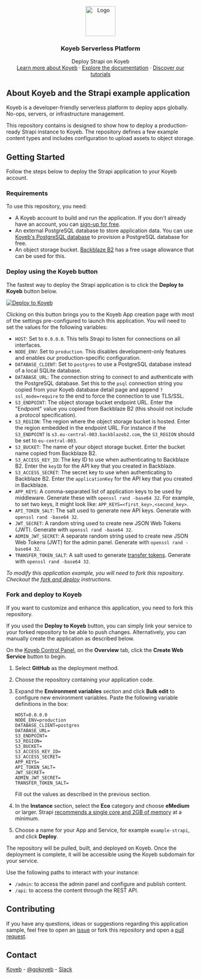 <div align="center">
  <a href="https://koyeb.com">
    <img src="https://www.koyeb.com/static/images/icons/koyeb.svg" alt="Logo" width="80" height="80">
  </a>
  <h3 align="center">Koyeb Serverless Platform</h3>
  <p align="center">
    Deploy Strapi on Koyeb
    <br />
    <a href="https://koyeb.com">Learn more about Koyeb</a>
    ·
    <a href="https://koyeb.com/docs">Explore the documentation</a>
    ·
    <a href="https://koyeb.com/tutorials">Discover our tutorials</a>
  </p>
</div>


## About Koyeb and the Strapi example application

Koyeb is a developer-friendly serverless platform to deploy apps globally. No-ops, servers, or infrastructure management.

This repository contains is designed to show how to deploy a production-ready Strapi instance to Koyeb.  The repository defines a few example content types and includes configuration to upload assets to object storage.

## Getting Started

Follow the steps below to deploy the Strapi application to your Koyeb account.

### Requirements

To use this repository, you need:

* A Koyeb account to build and run the application.  If you don't already have an account, you can [sign-up for free](https://app.koyeb.com/auth/signup).
* An external PostgreSQL database to store application data. You can use [Koyeb's PostgreSQL database](https://www.koyeb.com/docs/databases) to provision a PostgreSQL database for free.
* An object storage bucket.  [Backblaze B2](https://www.backblaze.com/cloud-storage) has a free usage allowance that can be used for this.

### Deploy using the Koyeb button

The fastest way to deploy the Strapi application is to click the **Deploy to Koyeb** button below.

[![Deploy to Koyeb](https://www.koyeb.com/static/images/deploy/button.svg)](https://app.koyeb.com/deploy?name=example-strapi&type=git&repository=koyeb%2Fexample-strapi&branch=main&builder=buildpack&instance_type=eco-medium&env%5BADMIN_JWT_SECRET%5D=CHANGE_ME&env%5BAPI_TOKEN_SALT%5D=CHANGE_ME&env%5BAPP_KEYS%5D=CHANGE_ME&env%5BDATABASE_CLIENT%5D=postgres&env%5BDATABASE_URL%5D=CHANGE_ME&env%5BHOST%5D=0.0.0.0&env%5BJWT_SECRET%5D=CHANGE_ME&env%5BNODE_ENV%5D=production&env%5BS3_ACCESS_KEY_ID%5D=CHANGE_ME&env%5BS3_ACCESS_SECRET%5D=CHANGE_ME&env%5BS3_BUCKET%5D=CHANGE_ME&env%5BS3_ENDPOINT%5D=CHANGE_ME&env%5BS3_REGION%5D=CHANGE_ME&env%5BTRANSFER_TOKEN_SALT%5D=CHANGE_ME&ports=8000%3Bhttp%3B%2F)

Clicking on this button brings you to the Koyeb App creation page with most of the settings pre-configured to launch this application.  You will need to set the values for the following variables:

- `HOST`: Set to `0.0.0.0`. This tells Strapi to listen for connections on all interfaces.
- `NODE_ENV`: Set to `production`. This disables development-only features and enables our production-specific configuration.
- `DATABASE_CLIENT`: Set to `postgres` to use a PostgreSQL database instead of a local SQLite database.
- `DATABASE_URL`: The connection string to connect to and authenticate with the PostgreSQL database. Set this to the `psql` connection string you copied from your Koyeb database detail page and append `?ssl_mode=require` to the end to force the connection to use TLS/SSL.
- `S3_ENDPOINT`: The object storage bucket endpoint URL. Enter the "Endpoint" value you copied from Backblaze B2 (this should not include a protocol specification).
- `S3_REGION`: The region where the object storage bucket is hosted. Enter the region embedded in the endpoint URL. For instance if the `S3_ENDPOINT` is `s3.eu-central-003.backblazeb2.com`, the `S3_REGION` should be set to `eu-central-003`.
- `S3_BUCKET`: The name of your object storage bucket. Enter the bucket name copied from Backblaze B2.
- `S3_ACCESS_KEY_ID`: The key ID to use when authenticating to Backblaze B2. Enter the `keyID` for the API key that you created in Backblaze.
- `S3_ACCESS_SECRET`: The secret key to use when authenticating to Backblaze B2. Enter the `applicationKey` for the API key that you created in Backblaze.
- `APP_KEYS`: A comma-separated list of application keys to be used by middleware. Generate these with `openssl rand -base64 32`. For example, to set two keys, it might look like: `APP_KEYS=<first_key>,<second_key>`.
- `API_TOKEN_SALT`: The salt used to generate new API keys. Generate with `openssl rand -base64 32`.
- `JWT_SECRET`: A random string used to create new JSON Web Tokens (JWT). Generate with `openssl rand -base64 32`.
- `ADMIN_JWT_SECRET`: A separate random string used to create new JSON Web Tokens (JWT) for the admin panel. Generate with `openssl rand -base64 32`.
- `TRANSFER_TOKEN_SALT`: A salt used to generate [transfer tokens](https://docs.strapi.io/dev-docs/data-management/transfer#generate-a-transfer-token). Generate with `openssl rand -base64 32`.

_To modify this application example, you will need to fork this repository. Checkout the [fork and deploy](#fork-and-deploy-to-koyeb) instructions._

### Fork and deploy to Koyeb

If you want to customize and enhance this application, you need to fork this repository.

If you used the **Deploy to Koyeb** button, you can simply link your service to your forked repository to be able to push changes.  Alternatively, you can manually create the application as described below.

On the [Koyeb Control Panel](https://app.koyeb.com/), on the **Overview** tab, click the **Create Web Service** button to begin.

1. Select **GitHub** as the deployment method.
2. Choose the repository containing your application code.
3. Expand the **Environment variables** section and click **Bulk edit** to configure new environment variables.  Paste the following variable definitions in the box:
    ```
    HOST=0.0.0.0
    NODE_ENV=production
    DATABASE_CLIENT=postgres
    DATABASE_URL=
    S3_ENDPOINT=
    S3_REGION=
    S3_BUCKET=
    S3_ACCESS_KEY_ID=
    S3_ACCESS_SECRET=
    APP_KEYS=
    API_TOKEN_SALT=
    JWT_SECRET=
    ADMIN_JWT_SECRET=
    TRANSFER_TOKEN_SALT=
    ```

    Fill out the values as described in the previous section.

4. In the **Instance** section, select the **Eco** category and choose **eMedium** or larger. Strapi [recommends a single core and 2GB of memory](https://docs.strapi.io/dev-docs/deployment#hardware-and-software-requirements) at a minimum.
5. Choose a name for your App and Service, for example `example-strapi`, and click **Deploy**.

The repository will be pulled, built, and deployed on Koyeb. Once the deployment is complete, it will be accessible using the Koyeb subdomain for your service.

Use the following paths to interact with your instance:

* `/admin`: to access the admin panel and configure and publish content.
* `/api`: to access the content through the REST API.

## Contributing

If you have any questions, ideas or suggestions regarding this application sample, feel free to open an [issue](//github.com/koyeb/example-strapi/issues) or fork this repository and open a [pull request](//github.com/koyeb/example-strapi/pulls).

## Contact

[Koyeb](https://www.koyeb.com) - [@gokoyeb](https://twitter.com/gokoyeb) - [Slack](http://slack.koyeb.com/)
